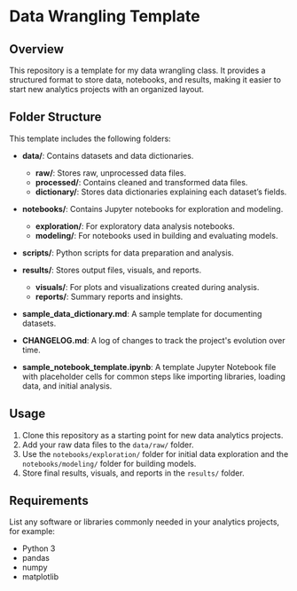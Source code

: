 # Data Wrangling Template

## Overview
This repository is a template for my data wrangling class. It provides a structured format to store data, notebooks, and results, making it easier to start new analytics projects with an organized layout.

## Folder Structure
This template includes the following folders:

- **data/**: Contains datasets and data dictionaries.
  - **raw/**: Stores raw, unprocessed data files.
  - **processed/**: Contains cleaned and transformed data files.
  - **dictionary/**: Stores data dictionaries explaining each dataset’s fields.

- **notebooks/**: Contains Jupyter notebooks for exploration and modeling.
  - **exploration/**: For exploratory data analysis notebooks.
  - **modeling/**: For notebooks used in building and evaluating models.

- **scripts/**: Python scripts for data preparation and analysis.

- **results/**: Stores output files, visuals, and reports.
  - **visuals/**: For plots and visualizations created during analysis.
  - **reports/**: Summary reports and insights.

- **sample_data_dictionary.md**: A sample template for documenting datasets.

- **CHANGELOG.md**: A log of changes to track the project's evolution over time.

- **sample_notebook_template.ipynb**: A template Jupyter Notebook file with placeholder cells for common steps like importing libraries, loading data, and initial analysis.

## Usage
1. Clone this repository as a starting point for new data analytics projects.
2. Add your raw data files to the `data/raw/` folder.
3. Use the `notebooks/exploration/` folder for initial data exploration and the `notebooks/modeling/` folder for building models.
4. Store final results, visuals, and reports in the `results/` folder.

## Requirements
List any software or libraries commonly needed in your analytics projects, for example:
- Python 3
- pandas
- numpy
- matplotlib

